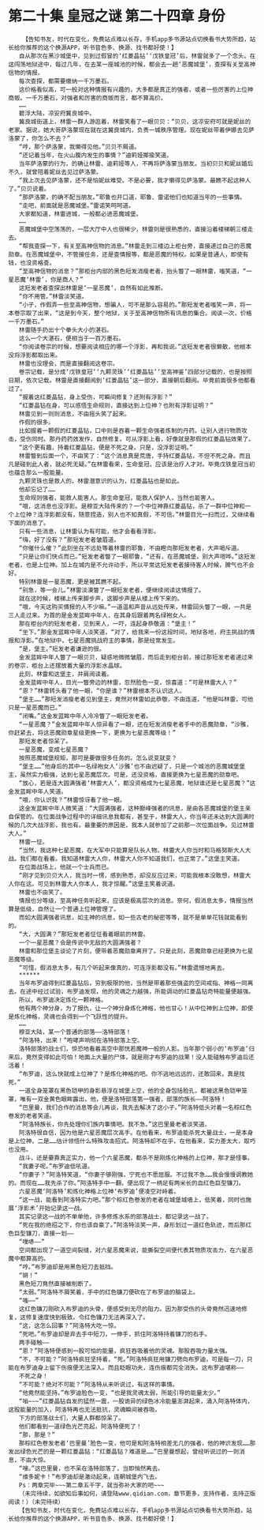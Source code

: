 # 第二十集 皇冠之谜 第二十四章 身份
        【告知书友，时代在变化，免费站点难以长存，手机app多书源站点切换看书大势所趋，站长给你推荐的这个换源APP，听书音色多、换源、找书都好使！】
       自从那次在黑沙城堡中，见到过假冒的‘红菱晶钻’‘戊铁皇冠’后，林雷就多了一个念头。在这闯荡地狱途中，每过几年，在去某一座城池的时候，都会去一趟‘恶魔城堡’，查探有关至高神信物的情报。
       每次查探，都需要缴纳一千万墨石。
       这价格看似高，可一般对这种情报有兴趣的，大多都是真正的强者，或者一些厉害的上位神商贩。一千万墨石，对强者和厉害的商贩而言，都不算高价。
       ……
       碧浮大陆，凉安府冀良城中。
       冀良城街道上，林雷一群人游逛着，林雷笑看了一眼贝贝：“贝贝，这凉安府可就是妮丝的老家。据说，她大哥萨洛蒙现在就在这冀良城内，负责一城秩序管理。现在妮丝带着伊娜去见萨洛蒙了，你怎么不去？”
       “哼，那个萨洛蒙，我懒得见他。”贝贝不屑道。
       “还记着当年，在火山腹内发生的事情？”迪莉娅揶揄笑道。
       当年萨洛蒙的行为，的确让林雷、迪莉娅等人，不再将萨洛蒙当朋友。当初贝贝和妮丝婚后不久，就曾陪着妮丝去见过萨洛蒙。
       “我上次去见萨洛蒙，还不是怕妮丝难受。不是必要，我才懒得见萨洛蒙。最瞧不起这种人了。”贝贝说着。
       “那萨洛蒙，的确不配当朋友。”耶鲁也开口道，耶鲁、雷诺他们也知道当年的一些事情。
       “走吧，前面就是恶魔城堡。”雷诺笑呵呵道。
       大家都知道，林雷进城，一般都必进恶魔城堡。
       ……
       恶魔城堡中空荡荡的，一层大厅中人也很稀少，林雷则是很熟悉的，直接沿着楼梯朝三楼走去。
       “帮我查探一下，有关至高神信物的消息。”林雷走到三楼边上柜台旁，直接递过自己的恶魔勋章。在恶魔城堡中，不管接任务，还是查情报等，都是恶魔的特权。如果是普通人，即使有钱，也没资格查。
       “至高神信物的消息？”那柜台内部的黑色短发消瘦老者，抬头瞥了一眼林雷，嗤笑道，“一星恶魔‘林雷’，你是商人？”
       这短发老者查探出林雷是‘一星恶魔’，自然有如此推断。
       “你不用管。”林雷淡笑道。
       “小子，作假弄一些至高神信物，想骗人，可不是那么容易的。”那短发老者嗤笑一声，将一本卷宗取了出来，“这是到今天，整个地狱，关于至高神信物所有讯息的集合。阅读一次，价格一千万墨石。”
       林雷随手扔出十个拳头大小的湛石。
       这么一个大湛石，便相当于一百万墨石。
       “你阅读卷宗的时候，想要阅读相应的哪一个浮影，再和我说。”这短发老者很懒散，他根本没将浮影都取出来。
       林雷也没理会，而是直接翻阅这卷宗。
       卷宗记载，是分成‘戊铁皇冠’‘九颗灵珠’‘红菱晶钻’‘至高神鉴’四部分记载的，也是按照日期，依次记载。林雷是直接翻阅到‘红菱晶钻’这一部分，直接朝后翻阅。毕竟前面很多他都看过了。
       “握着这红菱晶钻，身上受伤，可瞬间修复？还附有浮影？”
       “红菱晶钻在身，可以感悟生命规则，直接达到上位神？也附有浮影证明？”
       林雷见到一则则消息，不由摇头笑了起来。
       作假的很多。
       比如握着一颗假的红菱晶钻，口中则是吞着一颗生命强者炼制的丹药。让别人进行物质攻击，受伤同时。那丹药药效发作，自然修复。可从浮影上看，好像就是那假的红菱晶钻效果了。
       “这个更有趣，持着红菱晶钻，便是不死之身。只是，没浮影证明。”
       林雷瞥到后面一个，不由笑了：“这个消息真是荒唐，手持红菱晶钻，不但不死之身。而且凡是碰到此人者，就必死无疑。”在林雷看来，生命皇冠，应该是治疗人才对。毕竟戊铁皇冠当初也蕴含那么一股能量。
       九颗灵珠也是救人的。林雷潜意识的认为，红菱晶钻也是如此。
       他却忘记了……
       生命规则强者，能救人能害人。那生命皇冠，能救人保护人，当然也能害人。
       “哦，这消息也没浮影。是穆亚大陆传来的？一个中位神靠红菱晶钻，杀了一群中位神和一个上位神？连浮影都没有，随意捏造，别人也不知真假，不可信。”林雷目光一扫而过，又继续看下面的消息了。
       只有一些消息，让林雷认为有可能，他才会看看浮影。
       “嗨，好了没有？”那短发老者皱眉道。
       “你催什么催？”此刻坐在不远处等着林雷的耶鲁，不由瞪向那短发老者，大声喝斥道。
       “只是让你们快点而已。”短发老者瞥了一眼耶鲁，“还有，在恶魔城堡，别大声喧哗。”这短发老者，也是上位神。加上在城内是不允许动手，所以平常这短发老者接待客人时候，脾气也不会好。
       特别林雷是一星恶魔，更是被其瞧不起。
       “别急，等一会儿。”林雷淡漠瞥了一眼短发老者，便继续阅读这情报了。
       就在这时候，楼梯上传来脚步声，这脚步声是从楼上传下来的。
       “哦，今天这购买情报的人不少嘛。”一道温和声音从远处传来，林雷回头瞥了一眼，一共是三人走过来。为首的是金发蓝眸中年人，在其身后跟着两名绿袍女人。
       那在柜台内的短发老者，见到来人，一吓，连起身恭敬道：“堡主！”
       “坐下。”那金发蓝眸中年人淡笑道，“对了，给我来一份这段时间，地狱各地，府主挑战的情报和浮影。”在地狱中，七星恶魔挑战府主的事情，那是经常发生。
       “是，堡主。”短发老者谦逊的很。
       金发蓝眸中年人瞥了一眼贝贝，疑惑地微微皱眉，而后走到柜台前，接过那短发老者递过来的卷宗，柜台上还摆放着大量的浮影水晶球。
       此刻，林雷和这堡主，并肩阅读着。
       金发蓝眸中年人，目光一瞥旁边的林雷，忽然脸色一变，惊喜道：“可是林雷大人？”
       “恩？”林雷转头看了他一眼，“你是谁？”林雷根本不认识这人。
       “堡主……”那短发消瘦老者见到堡主，竟然对林雷如此恭敬，不由连道，“他是叫林雷，可他只是一星恶魔而已。”
       “闭嘴。”这金发蓝眸中年人冷冷瞥了一眼短发老者。
       “一星恶魔？”金发蓝眸中年人惊异看了一眼，还在短发消瘦老者手中的恶魔勋章，“沙雅，你赶紧去，将这恶魔勋章星级更换一下，更换为七星恶魔等级！”
       那短发老者惊呆了。
       一星恶魔，变成七星恶魔？
       按照恶魔城堡规矩，那可是要做很多任务的。怎么说变就变？
       “堡主……”他身后的其中一名绿袍女人‘沙雅’也不由迟疑了，只是一个城池的恶魔城堡堡主，虽然实力极强，达到七星恶魔层次。可是，还没资格，直接更换为七星恶魔的勋章吧。
       “放心，若是连大圆满强者‘林雷大人’，都没资格成为七星恶魔，地狱谁还是七星恶魔？”这金发蓝眸中年人笑道。
       “哦，你认识我？”林雷惊讶看了他一眼。
       这金发蓝眸中年人微笑道：“大圆满强者，这种巅峰强者的讯息，是由各恶魔城堡的堡主亲自保管的。在位面战争过程中的详细讯息我都有，甚至于，林雷大人，你当年还未达到大圆满时候的几次大战浮影，我也有。最重要的原因是，我本人就参加了之前那一次位面战争。见过林雷大人。”
       林雷一怔。
       “当然，我这种七星恶魔，在大军中只能算是队长人物。林雷大人你当时和马格努斯大人大战。我们都在看着。我知道林雷大人你，林雷大人你不知道我们，也正常了。”这堡主笑道。
       在位面战场上，他就一个士兵而已。
       “刚才见到贝贝大人，我当时一愣，感到熟悉，却没反应过来，可能我根本没敢想，林雷大人你在这。可见到林雷大人你本人，我才惊醒。”这堡主笑着说道。
       林雷也不由笑了。
       情报也分等级，至高神任务听起来，应该是极高层次的消息。奈何，假消息太多，情报当然算是低级，自然让一个普通上位神管理了。
       而如大圆满强者讯息，如主神的讯息，如一些古老的秘密等等，就不是单单花钱就能看到的。
       “大，大圆满？”那短发老者怔怔看着眼前的林雷。
       一个一星恶魔？会是传说中无敌的大圆满强者？
       林雷和那位堡主谈论了片刻，便带着恶魔勋章离开了。只是此刻，恶魔勋章已经更换为七星恶魔等级。
       “可惜，假消息太多，有几个听起来像真的，可连浮影都没有。”林雷遗憾地离去。
       ******
       当年布罗迪得到红菱晶钻后，穷到极限的他，当然是带着那些强盗的空间戒指、神格一同离去。在途中经过试验，布罗迪发现，他的灵魂之力越强，所能调动的红菱晶钻奇特能量便越强。
       所以，布罗迪决定炼化一颗神格。
       他有两个神分身，为了报仇，让一个神分身炼化神格，他也甘心！从中位神到上位神，即使是炼化神格，灵魂也会得到一个飞跃性的提升。
       ……
       穆亚大陆，某一个普通的部落——洛特部落！
       “阿洛特，出来！”咆哮声响彻在洛特部落上空。
       洛特部落的战士们，惊恐地看着高空中那恍若魔神一般的人影。当年那个弱小的‘布罗迪’归来后，竟然变得如此可怕！地面上大量的尸体，就是刚才布罗迪的战果！没人能碰触布罗迪后还活着！
       “布罗迪，这么快就成上位神了？是炼化神格的吧。你不逃地远远的，还敢回来，真是找死。”
       一道全身笼罩在黑色铠甲的身影悬浮在城堡上空，他的全身包括脸孔，都被这黑色铠甲笼罩，唯有一双金黄色眼眸露出，他，便是洛特部落第一强者，部落的族长——阿洛特！
       “巴里曼，我们合作的消息等会儿再谈，我先去解决了这小子。”阿洛特低头对着一名棕红色卷发的老者笑道。
       “阿洛特族长，你先处理你们族内事情吧。我不急。”这巴里曼老者淡笑道。
       阿洛特很自信，因为他是六星恶魔层次高手。在他看来，布罗迪能杀死大量战士，一是本身是上位神，二是……估计领悟什么特殊攻击招式。阿洛特却不在乎，在他看来，实力差太大，取巧也没用。
       战斗，还是要靠真正实力，他一个六星恶魔，都杀不是刚炼化神格的上位神，那才是怪事。
       “我妻子呢。”布罗迪低吼道。
       “你妻子？”阿洛特笑道，“你妻子够刚强，宁死也不愿屈服。不过我不急……我会慢慢调教她的。而现在……我先杀了你。”阿洛特手中一翻，便出现了一柄足有两米长的血红色巨型镰刀。
       六星恶魔‘阿洛特’和炼化神格上位神‘布罗迪’便凌空对峙着。
       “这一战，能看到阿洛特实力吧。”那个棕红色卷发的老者在城堡城墙上，低笑着，同时也施展‘浮影术’开始记录这一战。
       其实记录这一战的不单单他，许多修炼水系的部落战士，都记录这一战了。
       “死在我的绝招之下，你也该自豪了。”阿洛特淡笑一声，身形划过一道红色轨迹，而后那红色巨型镰刀，直接一划——
       “噗哧——”
       空间都出现了一道空间裂缝，对六星恶魔来说，能撕裂空间便代表其物质攻击力，在六星恶魔中都算高的。
       “哼。”布罗迪却是用黑色短刀去抵挡。
       “锵！”
       黑色短刀竟然直接被削断了。
       “太弱。”阿洛特不屑笑着，手中的红色镰刀便砍在了布罗迪的脑袋上。
       “嗤——”
       这红色镰刀刚砍入布罗迪的头骨，便感受到无尽的阻力。因为那受伤的头骨竟然迅速地修复，这修复速度快到极致。令红色镰刀无法再深入了。
       “这，这怎么回事？”阿洛特大吃一惊。
       “死吧。”布罗迪却是弃去手中短刀，一伸手，抓住阿洛特持着镰刀的右手。
       两手碰触——
       “恩？”阿洛特便感到一股可怕的能量，疯狂吞吸着他的灵魂。那股吞吸力量太强。
       “不，不可能？”阿洛特疯狂坚持着，“死。”阿洛特疯狂用镰刀劈向布罗迪，可是每一刀，只能在布罗迪身上留下伤痕便无法深入。而且眨眼功夫，连伤痕都完全消失。这布罗迪堪称——
       不死之身！
       “不可能？绝对不可能？”阿洛特从未听说过，有这样的事情。
       “他竟然能坚持。”布罗迪脸色一变，“也是我灵魂太弱，所能引导的能量太少。”
       “嗡~~~”红菱晶钻自发的猛然一震，一股诡异的绿色冰冷能量澎湃起来，涌入阿洛特体内，这股能量的加入，阿洛特再也无法抵抗，灵魂瞬间被吞吸。
       下方的部落战士们，大量人群都惊呆了。
       他们都看到一道绿色光芒亮起，阿洛特便死了！
       “那，那是？”
       那棕红色卷发老者‘巴里曼’脸色一变，他可是和阿洛特相差无几的强者，他的神识发现……那发出绿色光芒的是一颗红菱晶钻：“红菱晶钻？难道是……”巴里曼想起，曾经听说过的一则消息，不由大惊。
       “嗖。”这巴里曼，也不呆在洛特部落了，当即悄然离去。
       “维多妮卡！”布罗迪却是激动起来，连朝城堡内飞去。
       Ps：两章完毕~~~第二章五千字，就当弥补大家的吧~~~
       （未完待续，如欲知后事如何，请登陆www.qidian.com，章节更多，支持作者，支持正版阅读！）（未完待续）
       【告知书友，时代在变化，免费站点难以长存，手机app多书源站点切换看书大势所趋，站长给你推荐的这个换源APP，听书音色多、换源、找书都好使！】